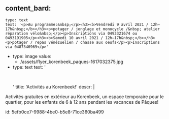 content_bard:
  -
    type: text
    text: '<p>Au programme:&nbsp;</p><h3><b>Vendredi 9 avril 2021 / 12h—17h&nbsp;</b></h3><p>potager / jonglage et monocycle /&nbsp; atelier réparation vélo&nbsp;</p><p>Inscriptions via 0493321674 ou 0493191905</p><h3><b>Samedi 10 avril 2021 / 12h—17h&nbsp;</b></h3><p>potager / repas vénézuelien / chasse aux oeufs</p><p>Inscriptions via 0487346969</p>'
  -
    type: image
    value:
      - /assets/flyer_korenbeek_paques-1617032375.jpg
  -
    type: text
    text: '<p><br></p>'
title: 'Activités au Korenbeek!'
descr: |
  <p>Activités gratuites en extérieur au Korenbeek, un espace temporaire pour le quartier, pour les enfants de 6 à 12 ans pendant les vacances de Pâques!
  </p>
  
id: 5efb0ce7-9988-4be0-b5e8-71ce360ba499
